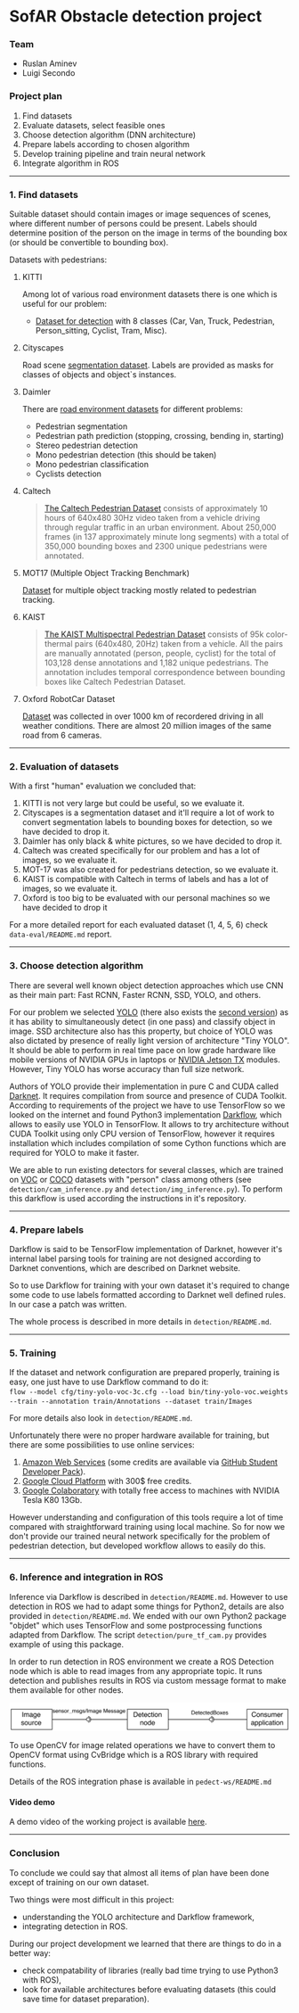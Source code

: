 # SofAR Obstacle detection project 

### Team
* Ruslan Aminev
* Luigi Secondo

### Project plan

1. Find datasets
2. Evaluate datasets, select feasible ones
3. Choose detection algorithm (DNN architecture)
4. Prepare labels according to chosen algorithm
5. Develop training pipeline and train neural network
6. Integrate algorithm in ROS

___

### 1. Find datasets
Suitable dataset should contain images or image sequences of scenes, 
where different number of persons could be present. Labels should 
determine position of the person on the image in terms
of the bounding box (or should be convertible to bounding box).

Datasets with pedestrians:
1. KITTI

    Among lot of various road environment datasets there is one 
    which is useful for our problem:
    * [Dataset for detection](http://www.cvlibs.net/datasets/kitti/eval_object.php?obj_benchmark=2d) 
    with 8 classes (Car, Van, Truck, Pedestrian, Person_sitting, Cyclist, Tram, Misc).

        
2. Cityscapes

    Road scene [segmentation dataset](https://www.cityscapes-dataset.com/). Labels are provided as masks for classes of objects and object`s instances. 

3. Daimler

    There are [road environment datasets](http://www.gavrila.net/Datasets/datasets.html) for different problems:
    * Pedestrian segmentation
    * Pedestrian path prediction (stopping, crossing, bending in, starting)
    * Stereo pedestrian detection
    * Mono pedestrian detection (this should be taken)
    * Mono pedestrian classification
    * Cyclists detection

4. Caltech
 
    > [The Caltech Pedestrian Dataset](http://www.vision.caltech.edu/Image_Datasets/CaltechPedestrians/) consists of approximately 10 hours of 640x480 30Hz video taken from a vehicle driving through regular traffic in an urban environment. About 250,000 frames (in 137 approximately minute long segments) with a total of 350,000 bounding boxes and 2300 unique pedestrians were annotated.

5. MOT17 (Multiple Object Tracking Benchmark)
    
    [Dataset](https://motchallenge.net/data/MOT17Det) for multiple object tracking mostly related to pedestrian tracking.

6. KAIST

    > [The KAIST Multispectral Pedestrian Dataset](https://sites.google.com/site/pedestrianbenchmark/) consists of 95k color-thermal pairs (640x480, 20Hz) taken from a vehicle. All the pairs are manually annotated (person, people, cyclist) for the total of 103,128 dense annotations and 1,182 unique pedestrians. The annotation includes temporal correspondence between bounding boxes like Caltech Pedestrian Dataset.

7. Oxford RobotCar Dataset

    [Dataset](http://robotcar-dataset.robots.ox.ac.uk/) was collected in over 1000 km of recordered driving in all weather conditions. There are almost 20 million images of the same road from 6 cameras.

___

### 2. Evaluation of datasets
With a first "human" evaluation we concluded that:
1. KITTI is not very large but could be useful, so we evaluate it. 
2. Cityscapes is a segmentation dataset and it'll require a lot 
of work to convert segmentation labels to bounding boxes for detection, 
so we have decided to drop it.
3. Daimler has only black & white pictures, so we have decided to drop it.
4. Caltech was created specifically for our problem and has a lot of
images, so we evaluate it.
5. MOT-17 was also created for pedestrians detection, so we evaluate it.
6. KAIST is compatible with Caltech in terms of labels and has a lot of images, so we 
evaluate it.
7. Oxford is too big to be evaluated with our personal machines so we have decided to drop it

For a more detailed report for each evaluated dataset (1, 4, 5, 6) 
check `data-eval/README.md` report.
___

### 3. Choose detection algorithm

There are several well known object detection approaches which use CNN
as their main part: Fast RCNN, Faster RCNN, SSD, YOLO, and others.

For our problem we selected [YOLO](https://arxiv.org/abs/1506.02640) 
(there also exists the [second version](https://arxiv.org/abs/1612.08242)) as it has ability to simultaneously
detect (in one pass) and classify object in image. SSD architecture also has this
property, but choice of YOLO was also dictated by presence of really
light version of architecture "Tiny YOLO". It should be able to perform in real
time pace on low grade hardware like mobile versions of NVIDIA GPUs in
laptops or [NVIDIA Jetson TX](https://www.nvidia.com/en-us/autonomous-machines/embedded-systems-dev-kits-modules/)
modules. However, Tiny YOLO has worse accuracy than full size network.

Authors of YOLO provide their implementation in pure C and CUDA called 
[Darknet](https://pjreddie.com/darknet/). It requires compilation from 
source and presence of CUDA Toolkit. According to requirements of the 
project we have to use TensorFlow so we looked on the internet and found
Python3 implementation [Darkflow](https://github.com/thtrieu/darkflow),
which allows to easily use YOLO in TensorFlow. It allows to try 
architecture without CUDA Toolkit using only CPU version of TensorFlow, 
however it requires installation which includes compilation of some
Cython functions which are required for YOLO to make it faster.

We are able to run existing detectors for several classes, 
which are trained on [VOC](http://host.robots.ox.ac.uk/pascal/VOC/)
or [COCO](http://cocodataset.org/#home) datasets with "person" class
among others (see `detection/cam_inference.py` and 
`detection/img_inference.py`). To perform this darkflow is used 
according the instructions in it's repository.

___

### 4. Prepare labels

Darkflow is said to be TensorFlow implementation of Darknet, however 
it's internal label parsing tools for training are not designed according to Darknet
conventions, which are described on Darknet website.

So to use Darkflow for training with your own dataset it's required to 
change some code to use labels formatted according to Darknet 
well defined rules. In our case a patch was written.

The whole process is described in more details in `detection/README.md`.
___

### 5. Training

If the dataset and network configuration are prepared properly, training
is easy, one just have to use Darkflow command to do it:  
`flow --model cfg/tiny-yolo-voc-3c.cfg --load bin/tiny-yolo-voc.weights 
--train --annotation train/Annotations --dataset train/Images`

For more details also look in `detection/README.md`.

Unfortunately there were no proper hardware available for training,
but there are some possibilities to use online services:
1. [Amazon Web Services](https://aws.amazon.com/) 
(some credits are available via
[GitHub Student Developer Pack](https://education.github.com/pack)).
2. [Google Cloud Platform](https://cloud.google.com) with 300$ free credits.
3. [Google Colaboratory](https://colab.research.google.com/notebooks/welcome.ipynb) 
with totally free access to machines with NVIDIA Tesla K80 13Gb.

However understanding and configuration of this tools require a lot of 
time compared with straightforward training using local machine. So
for now we don't provide our trained neural network specifically for 
the problem of pedestrian detection, but developed workflow allows 
to easily do this.
___

### 6. Inference and integration in ROS
Inference via Darkflow is described in `detection/README.md`. However to use
detection in ROS we had to adapt some things for Python2, details are also
provided in `detection/README.md`. We ended with our own Python2 package
"objdet" which uses TensorFlow and some postprocessing functions adapted
 from Darkflow. The script `detection/pure_tf_cam.py` provides example of
 using this package.

In order to run detection in ROS environment we create a ROS 
Detection node which is able to read images from any appropriate topic.
It runs detection and publishes results in ROS via custom message 
format to make them available for other nodes.

![scheme](uml-scheme.png)

To use OpenCV for image related operations  we have to convert them to 
OpenCV format using CvBridge which is a ROS library with required functions.

Details of the ROS integration phase is available in `pedect-ws/README.md`

#### Video demo

A demo video of the working project is available [here](https://drive.google.com/file/d/1RjbMC3CXnHgsTnqRFcXj05x7dqfeF5ge/view?usp=sharing).
___

### Conclusion
To conclude we could say that almost all items of plan have been done 
except of training on our own dataset. 

Two things were most difficult in this project:
* understanding the YOLO architecture and Darkflow framework,
* integrating detection in ROS.

During our project development we learned that there are things to do in a better way:
- check compatability of libraries (really bad time trying to use Python3 with ROS),
- look for available architectures before evaluating datasets (this could save time
for dataset preparation).